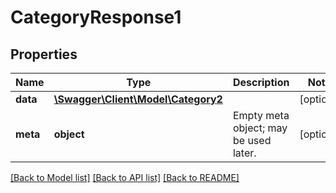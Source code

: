 # CategoryResponse1

## Properties
Name | Type | Description | Notes
------------ | ------------- | ------------- | -------------
**data** | [**\Swagger\Client\Model\Category2**](Category2.md) |  | [optional] 
**meta** | **object** | Empty meta object; may be used later. | [optional] 

[[Back to Model list]](../README.md#documentation-for-models) [[Back to API list]](../README.md#documentation-for-api-endpoints) [[Back to README]](../README.md)


